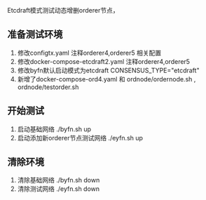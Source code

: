  Etcdraft模式测试动态增删orderer节点，

## 准备测试环境
1. 修改configtx.yaml  注释orderer4,orderer5 相关配置
2. 修改docker-compose-etcdraft2.yaml 注释orderer4,orderer5
3. 修改byfn默认启动模式为etcdraft
	CONSENSUS_TYPE="etcdraft"
4. 新增了docker-compose-ord4.yaml 和 ordnode/ordernode.sh , ordnode/testorder.sh
## 开始测试
1. 启动基础网络
    ./byfn.sh up
2. 启动添加新orderer节点测试网络
    ./eyfn.sh up
## 清除环境
1. 清除基础网络
    ./byfn.sh down
2. 清除测试网络
    ./eyfn.sh down
